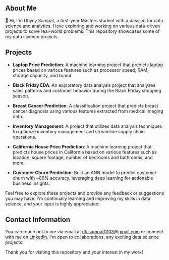 ## About Me

👋 Hi, I'm Dhyey Sampat, a first-year Masters student with a passion for data science and analytics. I love exploring and working on various data-driven projects to solve real-world problems. This repository showcases some of my data science projects.

## Projects

- **Laptop Price Prediction**: A machine learning project that predicts laptop prices based on various features such as processor speed, RAM, storage capacity, and brand.

- **Black Friday EDA**: An exploratory data analysis project that analyzes sales patterns and customer behavior during the Black Friday shopping season.

- **Breast Cancer Prediction**: A classification project that predicts breast cancer diagnosis using various features extracted from medical imaging data.

- **Inventory Management**: A project that utilizes data analysis techniques to optimize inventory management and streamline supply chain operations. 

- **California House Price Prediction**: A machine learning project that predicts house prices in California based on various features such as location, square footage, number of bedrooms and bathrooms, and more.

- **Customer Churn Prediction**: Built an ANN model to predict customer churn with ~86% accuracy, leveraging deep learning for actionable business insights.

Feel free to explore these projects and provide any feedback or suggestions you may have. I'm continually learning and improving my skills in data science, and your input is highly appreciated.

## Contact Information

You can reach out to me via email at [dk.sampat0103@gmail.com](mailto:dk.sampat0103@gmail.com) or connect with me on [LinkedIn](https://www.linkedin.com/in/dhyey-sampat-38a821206/). I'm open to collaborations, any exciting data science projects.

Thank you for visiting this repository and your interest in my work!
